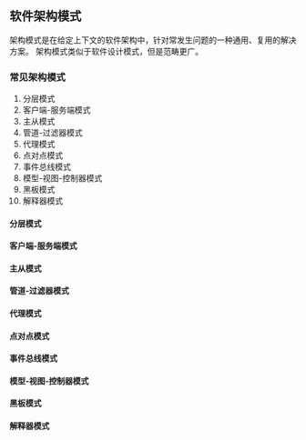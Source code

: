 软件架构模式
-------------------
架构模式是在给定上下文的软件架构中，针对常发生问题的一种通用、复用的解决方案。
架构模式类似于软件设计模式，但是范畴更广。

### 常见架构模式

1. 分层模式
2. 客户端-服务端模式
3. 主从模式
4. 管道-过滤器模式
5. 代理模式
6. 点对点模式
7. 事件总线模式
8. 模型-视图-控制器模式
9. 黑板模式
10. 解释器模式

#### 分层模式

#### 客户端-服务端模式

#### 主从模式

#### 管道-过滤器模式

#### 代理模式

#### 点对点模式

#### 事件总线模式

#### 模型-视图-控制器模式

#### 黑板模式

#### 解释器模式